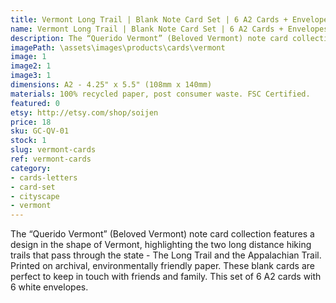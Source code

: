 ```yaml
---
title: Vermont Long Trail | Blank Note Card Set | 6 A2 Cards + Envelopes
name: Vermont Long Trail | Blank Note Card Set | 6 A2 Cards + Envelopes
description: The “Querido Vermont” (Beloved Vermont) note card collection features a design in the shape of Vermont, highlighting the two long distance hiking trails that pass through the state - The Long Trail and the Appalachian Trail. Printed on archival, environmentally friendly paper.
imagePath: \assets\images\products\cards\vermont
image: 1
image2: 1
image3: 1
dimensions: A2 - 4.25" x 5.5" (108mm x 140mm)
materials: 100% recycled paper, post consumer waste. FSC Certified.
featured: 0
etsy: http://etsy.com/shop/soijen
price: 18
sku: GC-QV-01
stock: 1
slug: vermont-cards
ref: vermont-cards
category:
- cards-letters
- card-set
- cityscape
- vermont
---
```

The “Querido Vermont” (Beloved Vermont) note card collection features a design in the shape of Vermont, highlighting the two long distance hiking trails that pass through the state - The Long Trail and the Appalachian Trail. Printed on archival, environmentally friendly paper. These blank cards are perfect to keep in touch with friends and family. This set of 6 A2 cards with 6 white envelopes.
